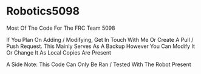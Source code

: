 # Robotics5098
Most Of The Code For The FRC Team 5098

If You Plan On Adding / Modifying, Get In Touch With Me Or Create A Pull / Push Request.
This Mainly Serves As A Backup However You Can Modify It Or Change It As Local Copies Are Present

A Side Note: This Code Can Only Be Ran / Tested With The Robot Present

